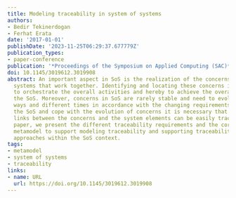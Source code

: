 ```yaml
---
title: Modeling traceability in system of systems
authors:
- Bedir Tekinerdogan
- Ferhat Erata
date: '2017-01-01'
publishDate: '2023-11-25T06:29:37.677779Z'
publication_types:
- paper-conference
publication: '*Proceedings of the Symposium on Applied Computing (SAC)*'
doi: 10.1145/3019612.3019908
abstract: An important aspect in SoS is the realization of the concerns in different
  systems that work together. Identifying and locating these concerns is important
  to orchestrate the overall activities and hereby to achieve the overall goal of
  the SoS. Moreover, concerns in SoS are rarely stable and need to evolve in different
  ways and different times in accordance with the changing requirements. To manage
  the SoS and cope with the evolution of concerns it is necessary that the dependency
  links between the concerns and the system elements can be easily traced. In this
  paper, we present the different traceability requirements and the corresponding
  metamodel to support modeling traceability and supporting traceability analysis
  approaches within the SoS context.
tags:
- metamodel
- system of systems
- traceability
links:
- name: URL
  url: https://doi.org/10.1145/3019612.3019908
---
```

